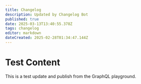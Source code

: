 ```yaml
---
title: Changelog
description: Updated by Changelog Bot
published: true
date: 2025-03-13T13:40:55.378Z
tags: changelog
editor: markdown
dateCreated: 2025-02-28T01:34:47.144Z
---
```


# Test Content

This is a test update and publish from the GraphQL playground.